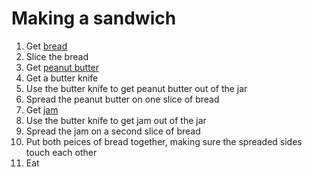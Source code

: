 # Making a sandwich

1. Get [bread](making_bread.md)
2. Slice the bread
3. Get [peanut butter](https://www.lazada.com.my/tag/creamy-peanut-butter/)
4. Get a butter knife
5. Use the butter knife to get peanut butter out of the jar
6. Spread the peanut butter on one slice of bread
7. Get [jam](https://www.lazada.com.my/tag/jam-strawberry/)
8. Use the butter knife to get jam out of the jar
9. Spread the jam on a second slice of bread
10. Put both peices of bread together, making sure the spreaded sides touch each other
11. Eat
